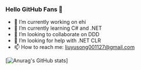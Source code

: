 ### Hello GitHub Fans 👋

- 🔭 I’m currently working on ehi
- 🌱 I’m currently learning C# and .NET
- 👯 I’m looking to collaborate on DDD
- 🤔 I’m looking for help with .NET CLR
- 📫 How to reach me: liuyusong001127@gmail.com

[![Anurag's GitHub stats](https://github-readme-stats.vercel.app/api?username=Eason-Liu)]

